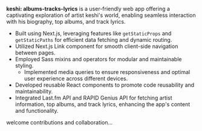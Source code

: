 **keshi: albums-tracks-lyrics** is a user-friendly web app offering a captivating exploration of artist keshi's world, enabling seamless interaction with his biography, top albums, and track lyrics.

- Built using Next.js, leveraging features like ```getStaticProps``` and ```getStaticPaths``` for efficient data fetching and dynamic routing.
- Utilized Next.js Link component for smooth client-side navigation between pages.
- Employed Sass mixins and operators for modular and maintainable styling.
  - Implemented media queries to ensure responsiveness and optimal user experience across different devices.
- Developed reusable React components to promote code reusability and maintainability.
- Integrated Last.fm API and RAPID Genius API for fetching artist information, top albums, and track lyrics, enhancing the app's content and functionality.

welcome contributions and collaboration...
